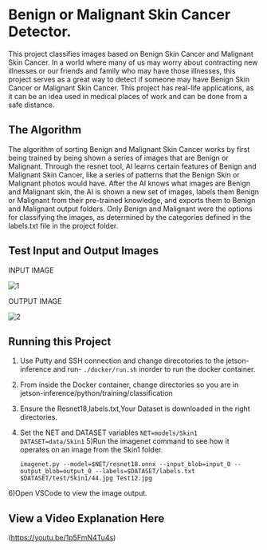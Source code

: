 # Benign or Malignant Skin Cancer Detector.
This project classifies images based on Benign Skin Cancer and Malignant Skin Cancer. In a world where many of us may worry about contracting new illnesses or our friends and family who may have those illnesses, this project serves as a great way to detect if someone may have Benign Skin Cancer or Malignant Skin Cancer. This project has real-life applications, as it can be an idea used in medical places of work and can be done from a safe distance.

## The Algorithm
The algorithm of sorting Benign and Malignant Skin Cancer works by first being trained by being shown a series of images that are Benign or Malignant. Through the resnet tool, AI learns certain features of Benign and Malignant Skin Cancer, like a series of patterns that the Benign Skin or Malignant photos would have. After the AI knows what images are Benign and Malignant skin, the AI is shown a new set of images, labels them Benign or Malignant from their pre-trained knowledge, and exports them to Benign and Malignant output folders. Only Benign and Malignant were the options for classifying the images, as determined by the categories defined in the labels.txt file in the project folder.
## Test Input and Output Images
INPUT IMAGE

![1](https://github.com/shraddhaha/Benign-or-Malignant-Skin-Cancer-Classification/assets/108448331/b8264c30-9d2f-47ec-a3a7-082d1b880c6c)


OUTPUT IMAGE

![2](https://github.com/shraddhaha/Benign-or-Malignant-Skin-Cancer-Classification/assets/108448331/9e33c05e-f7dd-465d-8b86-ae049ba65f81)

## Running this Project
1) Use Putty and SSH connection and change direcotories to the jetson-inference and run- `./docker/run.sh` inorder to run the docker container.
   
2) From inside the Docker container, change directories so you are in jetson-inference/python/training/classification
   
3) Ensure the Resnet18,labels.txt,Your Dataset is downloaded in the right directories.
4) Set the NET and DATASET variables
   	`NET=models/Skin1
   DATASET=data/Skin1`
5)Run the imagenet command to see how it operates on an image from the Skin1 folder.

   `imagenet.py --model=$NET/resnet18.onnx --input_blob=input_0 --output_blob=output_0 --labels=$DATASET/labels.txt $DATASET/test/Skin1/44.jpg Test12.jpg
`

6)Open VSCode to view the image output.

## View a Video Explanation Here
(https://youtu.be/1p5FmN4Tu4s)


